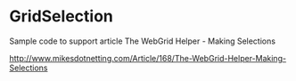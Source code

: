 GridSelection
=============

Sample code to support article The WebGrid Helper - Making Selections

http://www.mikesdotnetting.com/Article/168/The-WebGrid-Helper-Making-Selections